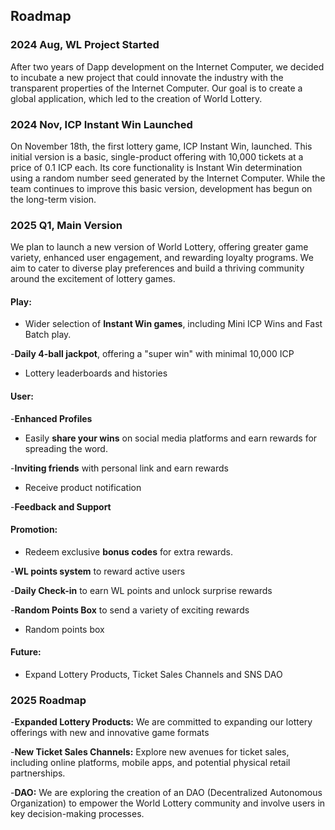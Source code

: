 ## Roadmap

### 2024 Aug, WL Project Started

After two years of Dapp development on the Internet Computer, we decided to incubate a new project that could innovate the industry with the transparent properties of the Internet Computer. Our goal is to create a global application, which led to the creation of World Lottery.

### 2024 Nov, ICP Instant Win Launched

On November 18th, the first lottery game, ICP Instant Win, launched. This initial version is a basic, single-product offering with 10,000 tickets at a price of 0.1 ICP each. Its core functionality is Instant Win determination using a random number seed generated by the Internet Computer. While the team continues to improve this basic version, development has begun on the long-term vision.

### 2025 Q1, Main Version

We plan to launch a new version of  World Lottery, offering greater game variety, enhanced user engagement, and rewarding loyalty programs. We aim to cater to diverse play preferences and build a thriving community around the excitement of lottery games.

#### Play:

- Wider selection of **Instant Win games**, including Mini ICP Wins and Fast Batch play.

-**Daily 4-ball jackpot**, offering a "super win" with minimal 10,000 ICP

- Lottery leaderboards and histories

#### User:

-**Enhanced Profiles**

- Easily **share your wins** on social media platforms and earn rewards for spreading the word.

-**Inviting friends** with personal link and earn rewards

- Receive product notification

-**Feedback and Support**

#### Promotion:

- Redeem exclusive **bonus codes** for extra rewards.

-**WL points system** to reward active users

-**Daily Check-in** to earn WL points and unlock surprise rewards

-**Random Points Box** to send a variety of exciting rewards

- Random points box

#### Future:

- Expand Lottery Products, Ticket Sales Channels and SNS DAO

### 2025 Roadmap

-**Expanded Lottery Products:** We are committed to expanding our lottery offerings with new and innovative game formats

-**New Ticket Sales Channels:** Explore new avenues for ticket sales, including online platforms, mobile apps, and potential physical retail partnerships.

-**DAO:** We are exploring the creation of an DAO (Decentralized Autonomous Organization) to empower the World Lottery community and involve users in key decision-making processes.
